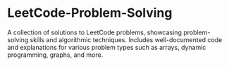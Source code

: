 # LeetCode-Problem-Solving
A collection of solutions to LeetCode problems, showcasing problem-solving skills and algorithmic techniques. Includes well-documented code and explanations for various problem types such as arrays, dynamic programming, graphs, and more.
